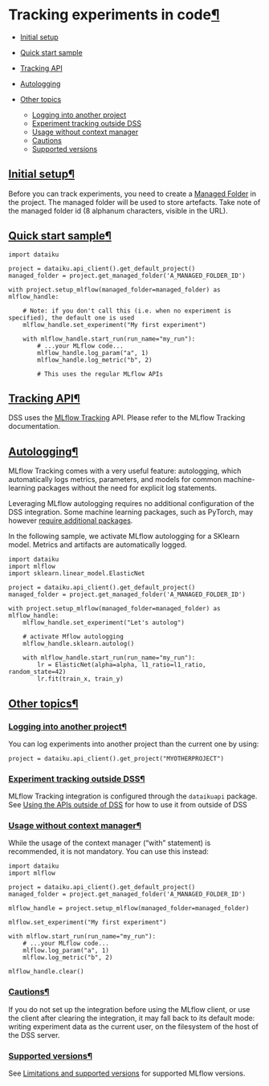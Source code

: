 Tracking experiments in code[¶](#tracking-experiments-in-code "Permalink to this heading")
==========================================================================================



* [Initial setup](#initial-setup)
* [Quick start sample](#quick-start-sample)
* [Tracking API](#tracking-api)
* [Autologging](#autologging)
* [Other topics](#other-topics)


	+ [Logging into another project](#logging-into-another-project)
	+ [Experiment tracking outside DSS](#experiment-tracking-outside-dss)
	+ [Usage without context manager](#usage-without-context-manager)
	+ [Cautions](#cautions)
	+ [Supported versions](#supported-versions)




[Initial setup](#id1)[¶](#initial-setup "Permalink to this heading")
--------------------------------------------------------------------


Before you can track experiments, you need to create a [Managed Folder](../../connecting/managed_folders.html) in the project. The managed folder will be used to store artefacts. Take note of the managed folder id (8 alphanum characters, visible in the URL).




[Quick start sample](#id2)[¶](#quick-start-sample "Permalink to this heading")
------------------------------------------------------------------------------



```
import dataiku

project = dataiku.api_client().get_default_project()
managed_folder = project.get_managed_folder('A_MANAGED_FOLDER_ID')

with project.setup_mlflow(managed_folder=managed_folder) as mlflow_handle:

    # Note: if you don't call this (i.e. when no experiment is specified), the default one is used
    mlflow_handle.set_experiment("My first experiment")

    with mlflow_handle.start_run(run_name="my_run"):
        # ...your MLflow code...
        mlflow_handle.log_param("a", 1)
        mlflow_handle.log_metric("b", 2)

        # This uses the regular MLflow APIs

```




[Tracking API](#id3)[¶](#tracking-api "Permalink to this heading")
------------------------------------------------------------------


DSS uses the [MLflow Tracking](https://www.mlflow.org/docs/1.30.0/tracking.html) API. Please refer to the MLflow Tracking documentation.




[Autologging](#id4)[¶](#autologging "Permalink to this heading")
----------------------------------------------------------------


MLflow Tracking comes with a very useful feature: autologging, which automatically logs metrics, parameters, and models for common machine\-learning packages without the need for explicit log statements.


Leveraging MLflow autologging requires no additional configuration of the DSS integration. Some machine learning packages, such as PyTorch, may however [require additional packages](https://www.mlflow.org/docs/1.30.0/python_api/mlflow.pytorch.html).


In the following sample, we activate MLflow autologging for a SKlearn model. Metrics and artifacts are automatically logged.



```
import dataiku
import mlflow
import sklearn.linear_model.ElasticNet

project = dataiku.api_client().get_default_project()
managed_folder = project.get_managed_folder('A_MANAGED_FOLDER_ID')

with project.setup_mlflow(managed_folder=managed_folder) as mlflow_handle:
    mlflow_handle.set_experiment("Let's autolog")

    # activate Mflow autologging
    mlflow_handle.sklearn.autolog()

    with mlflow_handle.start_run(run_name="my_run"):
        lr = ElasticNet(alpha=alpha, l1_ratio=l1_ratio, random_state=42)
        lr.fit(train_x, train_y)

```




[Other topics](#id5)[¶](#other-topics "Permalink to this heading")
------------------------------------------------------------------



### [Logging into another project](#id6)[¶](#logging-into-another-project "Permalink to this heading")


You can log experiments into another project than the current one by using:



```
project = dataiku.api_client().get_project("MYOTHERPROJECT")

```




### [Experiment tracking outside DSS](#id7)[¶](#experiment-tracking-outside-dss "Permalink to this heading")


MLflow Tracking integration is configured through the `dataikuapi` package. See [Using the APIs outside of DSS](https://developer.dataiku.com/latest/getting-started/outside-usage.html "(in Developer Guide)") for how to use it from outside of DSS




### [Usage without context manager](#id8)[¶](#usage-without-context-manager "Permalink to this heading")


While the usage of the context manager (“with” statement) is recommended, it is not mandatory. You can use this instead:



```
import dataiku
import mlflow

project = dataiku.api_client().get_default_project()
managed_folder = project.get_managed_folder('A_MANAGED_FOLDER_ID')

mlflow_handle = project.setup_mlflow(managed_folder=managed_folder)

mlflow.set_experiment("My first experiment")

with mlflow.start_run(run_name="my_run"):
    # ...your MLflow code...
    mlflow.log_param("a", 1)
    mlflow.log_metric("b", 2)

mlflow_handle.clear()

```




### [Cautions](#id9)[¶](#cautions "Permalink to this heading")


If you do not set up the integration before using the MLflow client, or use the client after clearing the integration, it may fall back to its default mode: writing experiment data as the current user, on the filesystem of the host of the DSS server.




### [Supported versions](#id10)[¶](#supported-versions "Permalink to this heading")


See [Limitations and supported versions](../mlflow-models/limitations.html) for supported MLflow versions.